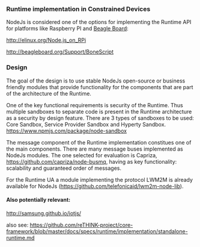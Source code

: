 ### Runtime implementation in Constrained Devices

NodeJs is considered one of the options for implementing the Runtime API for platforms like Raspberry PI and [Beagle Board](http://beagleboard.org/bone):

http://elinux.org/Node.js_on_RPi

http://beagleboard.org/Support/BoneScript

### Design

The goal of the design is to use stable NodeJs open-source or business friendly modules that provide functionality for the components that are part of the architecture of the Runtime.

One of the key functional requirements is security of the Runtime. Thus multiple sandboxes to separate code is present in the Runtime architecture as a security by design feature. There are 3 types of sandboxes to be used: Core Sandbox, Service Provider Sandbox and Hyperty Sandbox. 
https://www.npmjs.com/package/node-sandbox

The message component of the Runtime implementation constitues one of the main components. There are many message buses implemented as NodeJs modules. The one selected for evaluation is Capriza, https://github.com/capriza/node-busmq, having as key functionality: scalability and guaranteed order of messages.

For the Runtime UA a module implementing the protocol LWM2M is already available for NodeJs (https://github.com/telefonicaid/lwm2m-node-lib).

#### Also potentially relevant:

http://samsung.github.io/iotjs/

also see:  https://github.com/reTHINK-project/core-framework/blob/master/docs/specs/runtime/implementation/standalone-runtime.md

